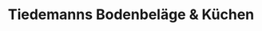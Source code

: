 ---
title: "Tiedemanns Bodenbeläge & Küchen"
url: /cuxhaven/tiedemanns-bodenbelaege-und-kuechen/
shop: Küchen
---